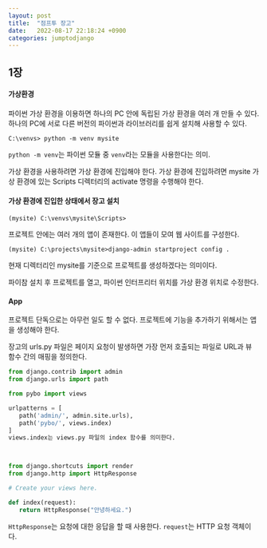```yaml
---
layout: post
title:  "점프투 장고"
date:   2022-08-17 22:18:24 +0900
categories: jumptodjango
---
```



## 1장

#### 가상환경
파이썬 가상 환경을 이용하면 하나의 PC 안에 독립된 가상 환경을 여러 개 만들 수 있다. 하나의 PC에 서로 다른 버전의 파이썬과 라이브러리를 쉽게 설치해 사용할 수 있다. 

`C:\venvs> python -m venv mysite`


`python -m venv`는 파이썬 모듈 중 `venv`라는 모듈을 사용한다는 의미. 

가상 환경을 사용하려면 가상 환경에 진입해야 한다. 가상 환경에 진입하려면 mysite 가상 환경에 있는 Scripts 디렉터리의 activate 명령을 수행해야 한다. 
 
#### 가상 환경에 진입한 상태에서 장고 설치
`(mysite) C:\venvs\mysite\Scripts>`

프로젝트 안에는 여러 개의 앱이 존재한다. 이 앱들이 모여 웹 사이트를 구성한다.

`(mysite) C:\projects\mysite>django-admin startproject config .`

 현재 디렉터리인 mysite를 기준으로 프로젝트를 생성하겠다는 의미이다.

파이참 설치 후 프로젝트를 열고, 파이썬 인터프리터 위치를 가상 환경 위치로 수정한다.


#### App
프로젝트 단독으로는 아무런 일도 할 수 없다. 프로젝트에 기능을 추가하기 위해서는 앱을 생성해야 한다. 

장고의 urls.py 파일은 페이지 요청이 발생하면 가장 먼저 호출되는 파일로 URL과 뷰 함수 간의 매핑을 정의한다. 

````python
from django.contrib import admin
from django.urls import path

from pybo import views

urlpatterns = [
   path('admin/', admin.site.urls),
   path('pybo/', views.index)
]
views.index는 views.py 파일의 index 함수를 의미한다.



from django.shortcuts import render
from django.http import HttpResponse

# Create your views here.

def index(request):
   return HttpResponse("안녕하세요.")
````

`HttpResponse`는 요청에 대한 응답을 할 때 사용한다. `request`는 HTTP 요청 객체이다. 




